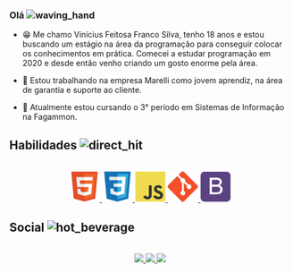 ### Olá ![waving_hand](https://user-images.githubusercontent.com/75453961/118198175-bd24e200-b426-11eb-8e5a-a98a43eee82c.gif)

- 😁 Me chamo Vinícius Feitosa Franco Silva, tenho 18 anos e estou buscando um estágio na área da programação para conseguir colocar os conhecimentos em prática. Comecei a estudar programação em 2020 e desde então venho criando um gosto enorme pela área. 

- 🔭 Estou trabalhando na empresa Marelli como jovem aprendiz, na área de garantia e suporte ao cliente.

- 🌱 Atualmente estou cursando o 3° período em Sistemas de Informação na Fagammon.


## Habilidades ![direct_hit](https://user-images.githubusercontent.com/75453961/118198439-45a38280-b427-11eb-80cc-1ef78f98f79d.gif)
<div align="center" style="display: inline_block"> <br>
  
  <a href="https://github.com/Feitosa-V">
  
   <img width="55" src="https://raw.githubusercontent.com/devicons/devicon/master/icons/html5/html5-original.svg">
   <img width="55" src="https://raw.githubusercontent.com/devicons/devicon/master/icons/css3/css3-original.svg">
   <img width="55" src="https://raw.githubusercontent.com/devicons/devicon/master/icons/javascript/javascript-original.svg">
   <img width="55" src="https://raw.githubusercontent.com/devicons/devicon/master/icons/git/git-original.svg"> 
   <img width="55" src="https://raw.githubusercontent.com/devicons/devicon/master/icons/bootstrap/bootstrap-plain.svg">
  
  </a>
</div>


## Social ![hot_beverage](https://user-images.githubusercontent.com/75453961/118198959-5d2f3b00-b428-11eb-9d45-08ca7e542bed.gif)
<div align="center"><br>
  
  <a href="https://www.linkedin.com/in/feitosa-v/">  
      <img src="https://img.shields.io/badge/LinkedIn-0077B5?style=for-the-badge&logo=linkedin&logoColor=white">
  </a>

  <a  href="https://www.instagram.com/feitosa.vinicius/">
      <img  src="https://img.shields.io/badge/Instagram-832de8?style=for-the-badge&logo=instagram&logoColor=white" >
  </a> 
  
  
   <a href="mailto:vifesi4321@gmail.com?subject=Olá%20" >
      <img src="https://img.shields.io/badge/Gmail-c14438?style=for-the-badge&logo=Gmail&logoColor=white&link=">
   </a>
  
</div>



